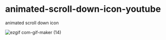 # animated-scroll-down-icon-youtube

animated scroll down icon

![ezgif com-gif-maker (14)](https://user-images.githubusercontent.com/97748602/184656182-b4ad38d3-6fec-49d8-82f4-e6992ff67523.gif)

